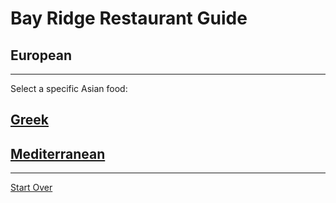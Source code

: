 # Bay Ridge Restaurant Guide
## European
---
Select a specific Asian food:
## [Greek](chinese.md)
## [Mediterranean](Mediterranean.md)
---
[Start Over](../home.md)
